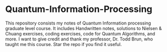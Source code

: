 # Quantum-Information-Processing
This repository consists my notes of Quantum Information processing graduate level course. It includes Handwritten notes, solutions to Nielsen &amp; Chuang exercises, coding exercises, code for Quantum Algorithms, and more. I want to give credit and thank my professor, Dr. Todd Brun, who taught me this course. Star the repo if you find it useful.
